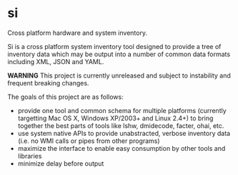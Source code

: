 # si

Cross platform hardware and system inventory.

Si is a cross platform system inventory tool designed to provide a tree of
inventory data which may be output into a number of common data formats
including XML, JSON and YAML.

__WARNING__ This project is currently unreleased and subject to instability and
frequent breaking changes.

The goals of this project are as follows:

* provide one tool and common schema for multiple platforms (currently
  targetting Mac OS X, Windows XP/2003+ and Linux 2.4+) to bring together the
  best parts of tools like lshw, dmidecode, facter, ohai, etc.
* use system native APIs to provide unabstracted, verbose inventory data (i.e.
  no WMI calls or pipes from other programs)
* maximize the interface to enable easy consumption by other tools and libraries
* minimize delay before output
